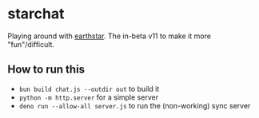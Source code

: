# starchat

Playing around with [earthstar](https://earthstar-project.org/).  The in-beta v11 to make it
more "fun"/difficult.

## How to run this

- `bun build chat.js --outdir out` to build it
- `python -m http.server` for a simple server
- `deno run --allow-all server.js` to run the (non-working) sync server
